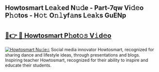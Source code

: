 ## Howtosmart L𝚎a𝚔ed N𝚞𝚍e - Part-7qw Vi𝚍𝚎o P𝚑𝚘tos - H𝚘𝚝 O𝚗𝚕yf𝚊ns L𝚎a𝚔s GuENp

# <h2><a href="http://kfalg2c.oniu.top/?m=Howtosmart">🔗👉 🔴 Howtosmart P𝚑ot𝚘𝚜 V𝚒d𝚎o</a></h2>

[![Howtosmart Nu𝚍e𝚜](https://i.imgur.com/0qMVB7G.gif)](http://kfalg2c.oniu.top/?m=Howtosmart)
Social media innovator Howtosmart, recognized for sharing dance and lifestyle ideas, through presentations and blogs. Inspiring teacher Howtosmart, recognized for their ability to inspire and educate their students.  

